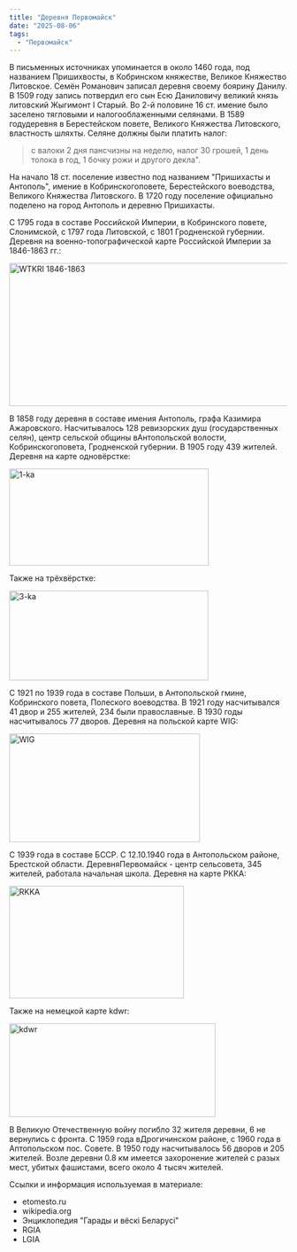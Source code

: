 ```yaml
---
title: "Деревня Первомайск"
date: "2025-08-06"
tags: 
  - "Первомайск"
---
```


В письменных источниках упоминается в около 1460 года, под названием Пришихвосты, в Кобринском княжестве, Великое Княжество Литовское. Семён Романович записал деревня своему боярину Данилу. В 1509 году запись потвердил его сын Есю Даниловичу великий князь литовский Жыгимонт I Старый. Во 2-й половине 16 ст. имение было заселено тягловыми и налогооблаженными селянами. В 1589 годудеревня в Берестейском повете, Великого Княжества Литовского, властность шляхты. Селяне должны были платить налог:

> с валоки 2 дня пансчизны на неделю, налог 30 грошей, 1 день толока в год, 1 бочку рожи и другого декла".

На начало 18 ст. поселение известно под названием "Пришихасты и Антополь", имение в Кобринскогоповете, Берестейского воеводства, Великого Княжества Литовского. В 1720 году поселение официально поделено на город Антополь и деревню Пришихасты.

С 1795 года в составе Российской Империи, в Кобринского повете, Слонимской, с 1797 года Литовской, с 1801 Гродненской губернии. Деревня на военно-топографической карте Российской Империи за 1846-1863 гг.:

<img width="612" height="258" alt="WTKRI 1846-1863" src="https://github.com/user-attachments/assets/4559af52-8d1c-4a58-9cf5-9c3651cda4bd" />

В 1858 году деревня в составе имения Антополь, графа Казимира Ажаровского. Насчитывалось 128 ревизорских душ (государственных селян), центр сельской общины вАнтопольской волости, Кобринскогоповета, Гродненской губернии. В 1905 году 439 жителей. Деревня на карте одновёрстке:

<img width="361" height="175" alt="1-ka" src="https://github.com/user-attachments/assets/b73509be-bfc5-42c3-b866-0cc531737ef3" />

Также на трёхвёрстке:

<img width="360" height="162" alt="3-ka" src="https://github.com/user-attachments/assets/0031f184-f575-4c41-8560-dfb840acaf73" />

С 1921 по 1939 года в составе Польши, в Антопольской гмине, Кобринского повета, Полеского воеводства. В 1921 году насчитывался 41 двор и 255 жителей, 234 были православные. В 1930 годы насчитывалось 77 дворов. Деревня на польской карте WIG:

<img width="345" height="196" alt="WIG" src="https://github.com/user-attachments/assets/b4faa279-515f-4fd4-b4db-a5e1e0bff149" />

С 1939 года в составе БССР. С 12.10.1940 года в Антопольском районе, Брестской области. ДеревняПервомайск - центр сельсовета, 345 жителей, работала начальная школа. Деревня на карте РККА:

<img width="316" height="203" alt="RKKA" src="https://github.com/user-attachments/assets/c4447d9b-745c-4a1a-b92e-fa8a938d3f19" />

Также на немецкой карте kdwr:

<img width="373" height="169" alt="kdwr" src="https://github.com/user-attachments/assets/9a9feb56-5896-4cc9-b0f2-ebb315ae47ee" />

В Великую Отечественную войну погибло 32 жителя деревни, 6 не вернулись с фронта. С 1959 года вДрогичинском районе, с 1960 года в Аптопольском пос. Совете. В 1950 году насчитывалось 56 дворов и 205 жителей. Возле деревни 0.8 км имеется захоронение жителей с разых мест, убитых фашистами, всего около 4 тысяч жителей.

Ссылки и информация используемая в материале:
- etomesto.ru
- wikipedia.org
- Энциклопедия "Гарады и вёскi Беларусi"
- RGIA
- LGIA
